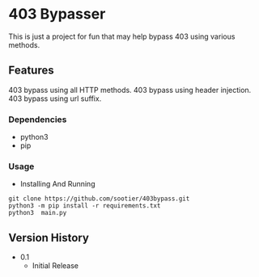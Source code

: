 # 403 Bypasser

This is just a project for fun that may help bypass 403 using various methods.

## Features

403 bypass using all HTTP methods.
403 bypass using header injection.
403 bypass using url suffix.


### Dependencies

* python3
* pip


### Usage

* Installing And Running
```
git clone https://github.com/sootier/403bypass.git
python3 -m pip install -r requirements.txt
python3  main.py
```

## Version History

* 0.1
    * Initial Release
